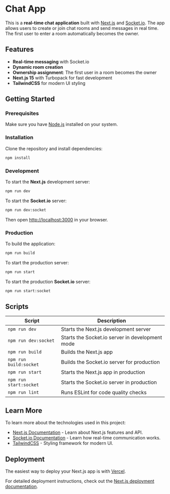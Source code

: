 # Chat App

This is a **real-time chat application** built with [Next.js](https://nextjs.org) and [Socket.io](https://socket.io). The app allows users to create or join chat rooms and send messages in real time. The first user to enter a room automatically becomes the owner.

## Features

-   **Real-time messaging** with Socket.io
-   **Dynamic room creation**
-   **Ownership assignment**: The first user in a room becomes the owner
-   **Next.js 15** with Turbopack for fast development
-   **TailwindCSS** for modern UI styling

## Getting Started

### Prerequisites

Make sure you have [Node.js](https://nodejs.org/) installed on your system.

### Installation

Clone the repository and install dependencies:

```bash
npm install
```

### Development

To start the **Next.js** development server:

```bash
npm run dev
```

To start the **Socket.io** server:

```bash
npm run dev:socket
```

Then open [http://localhost:3000](http://localhost:3000) in your browser.

### Production

To build the application:

```bash
npm run build
```

To start the production server:

```bash
npm run start
```

To start the production **Socket.io** server:

```bash
npm run start:socket
```

## Scripts

| Script                 | Description                                     |
| ---------------------- | ----------------------------------------------- |
| `npm run dev`          | Starts the Next.js development server           |
| `npm run dev:socket`   | Starts the Socket.io server in development mode |
| `npm run build`        | Builds the Next.js app                          |
| `npm run build:socket` | Builds the Socket.io server for production      |
| `npm run start`        | Starts the Next.js app in production            |
| `npm run start:socket` | Starts the Socket.io server in production       |
| `npm run lint`         | Runs ESLint for code quality checks             |

## Learn More

To learn more about the technologies used in this project:

-   [Next.js Documentation](https://nextjs.org/docs) - Learn about Next.js features and API.
-   [Socket.io Documentation](https://socket.io/docs/) - Learn how real-time communication works.
-   [TailwindCSS](https://tailwindcss.com/docs) - Styling framework for modern UI.

## Deployment

The easiest way to deploy your Next.js app is with [Vercel](https://vercel.com).

For detailed deployment instructions, check out the [Next.js deployment documentation](https://nextjs.org/docs/app/building-your-application/deploying).
